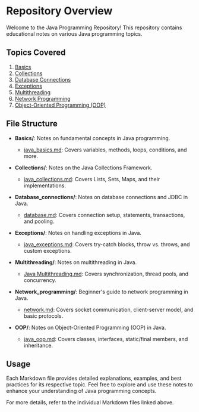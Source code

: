 # Repository Overview

Welcome to the Java Programming Repository! This repository contains educational notes on various Java programming topics.

## Topics Covered

1. [Basics](Basics/java_basics.md)
2. [Collections](Collections/java_collections.md)
3. [Database Connections](Database_connections/database.md)
4. [Exceptions](Exceptions/java_exceptions.md)
5. [Multithreading](Multithreading/Java%20Multithreading.md)
6. [Network Programming](Network_programming/network.md)
7. [Object-Oriented Programming (OOP)](OOP/java_oop.md)

## File Structure

- **Basics/**: Notes on fundamental concepts in Java programming.
  - [java_basics.md](Basics/java_basics.md): Covers variables, methods, loops, conditions, and more.
  
- **Collections/**: Notes on the Java Collections Framework.
  - [java_collections.md](Collections/java_collections.md): Covers Lists, Sets, Maps, and their implementations.

- **Database_connections/**: Notes on database connections and JDBC in Java.
  - [database.md](Database_connections/database.md): Covers connection setup, statements, transactions, and pooling.

- **Exceptions/**: Notes on handling exceptions in Java.
  - [java_exceptions.md](Exceptions/java_exceptions.md): Covers try-catch blocks, throw vs. throws, and custom exceptions.

- **Multithreading/**: Notes on multithreading in Java.
  - [Java Multithreading.md](Multithreading/Java%20Multithreading.md): Covers synchronization, thread pools, and concurrency.

- **Network_programming/**: Beginner's guide to network programming in Java.
  - [network.md](Network_programming/network.md): Covers socket communication, client-server model, and basic protocols.

- **OOP/**: Notes on Object-Oriented Programming (OOP) in Java.
  - [java_oop.md](OOP/java_oop.md): Covers classes, interfaces, static/final members, and inheritance.

## Usage

Each Markdown file provides detailed explanations, examples, and best practices for its respective topic. Feel free to explore and use these notes to enhance your understanding of Java programming concepts.

For more details, refer to the individual Markdown files linked above.

